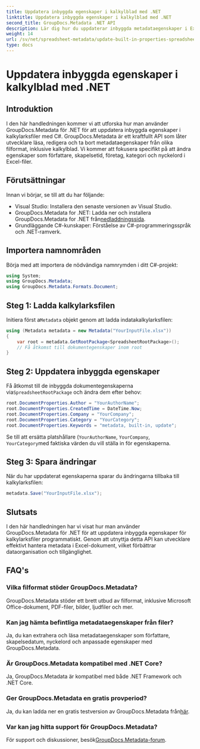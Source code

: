 ```yaml
---
title: Uppdatera inbyggda egenskaper i kalkylblad med .NET
linktitle: Uppdatera inbyggda egenskaper i kalkylblad med .NET
second_title: GroupDocs.Metadata .NET API
description: Lär dig hur du uppdaterar inbyggda metadataegenskaper i Excel-filer med GroupDocs.Metadata för .NET. Ändra författare, skapelsetid, företag och mer med C#.
weight: 14
url: /sv/net/spreadsheet-metadata/update-built-in-properties-spreadsheets/
type: docs
---
```

# Uppdatera inbyggda egenskaper i kalkylblad med .NET

## Introduktion
I den här handledningen kommer vi att utforska hur man använder GroupDocs.Metadata för .NET för att uppdatera inbyggda egenskaper i kalkylarksfiler med C#. GroupDocs.Metadata är ett kraftfullt API som låter utvecklare läsa, redigera och ta bort metadataegenskaper från olika filformat, inklusive kalkylblad. Vi kommer att fokusera specifikt på att ändra egenskaper som författare, skapelsetid, företag, kategori och nyckelord i Excel-filer.
## Förutsättningar
Innan vi börjar, se till att du har följande:
- Visual Studio: Installera den senaste versionen av Visual Studio.
-  GroupDocs.Metadata for .NET: Ladda ner och installera GroupDocs.Metadata for .NET från[nedladdningssida](https://releases.groupdocs.com/metadata/net/).
- Grundläggande C#-kunskaper: Förståelse av C#-programmeringsspråk och .NET-ramverk.

## Importera namnområden
Börja med att importera de nödvändiga namnrymden i ditt C#-projekt:
```csharp
using System;
using GroupDocs.Metadata;
using GroupDocs.Metadata.Formats.Document;
```
## Steg 1: Ladda kalkylarksfilen
 Initiera först a`Metadata` objekt genom att ladda indatakalkylarksfilen:
```csharp
using (Metadata metadata = new Metadata("YourInputFile.xlsx"))
{
    var root = metadata.GetRootPackage<SpreadsheetRootPackage>();
    // Få åtkomst till dokumentegenskaper inom root
}
```
## Steg 2: Uppdatera inbyggda egenskaper
 Få åtkomst till de inbyggda dokumentegenskaperna via`SpreadsheetRootPackage` och ändra dem efter behov:
```csharp
root.DocumentProperties.Author = "YourAuthorName";
root.DocumentProperties.CreatedTime = DateTime.Now;
root.DocumentProperties.Company = "YourCompany";
root.DocumentProperties.Category = "YourCategory";
root.DocumentProperties.Keywords = "metadata, built-in, update";
```
Se till att ersätta platshållare (`YourAuthorName`, `YourCompany`, `YourCategory`med faktiska värden du vill ställa in för egenskaperna.
## Steg 3: Spara ändringar
När du har uppdaterat egenskaperna sparar du ändringarna tillbaka till kalkylarksfilen:
```csharp
metadata.Save("YourInputFile.xlsx");
```

## Slutsats
I den här handledningen har vi visat hur man använder GroupDocs.Metadata för .NET för att uppdatera inbyggda egenskaper för kalkylarksfiler programmatiskt. Genom att utnyttja detta API kan utvecklare effektivt hantera metadata i Excel-dokument, vilket förbättrar dataorganisation och tillgänglighet.

## FAQ's
### Vilka filformat stöder GroupDocs.Metadata?
GroupDocs.Metadata stöder ett brett utbud av filformat, inklusive Microsoft Office-dokument, PDF-filer, bilder, ljudfiler och mer.
### Kan jag hämta befintliga metadataegenskaper från filer?
Ja, du kan extrahera och läsa metadataegenskaper som författare, skapelsedatum, nyckelord och anpassade egenskaper med GroupDocs.Metadata.
### Är GroupDocs.Metadata kompatibel med .NET Core?
Ja, GroupDocs.Metadata är kompatibel med både .NET Framework och .NET Core.
### Ger GroupDocs.Metadata en gratis provperiod?
 Ja, du kan ladda ner en gratis testversion av GroupDocs.Metadata från[här](https://releases.groupdocs.com/).
### Var kan jag hitta support för GroupDocs.Metadata?
 För support och diskussioner, besök[GroupDocs.Metadata-forum](https://forum.groupdocs.com/c/metadata/14).